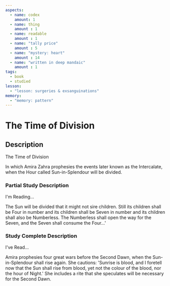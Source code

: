```yaml
---
aspects: 
  - name: codex
    amount: 1
  - name: thing
    amount : 1
  - name: readable
    amount : 1
  - name: "tally price"
    amount : 5
  - name: "mystery: heart"
    amount : 14
  - name: "written in deep mandaic"
    amount : 1
tags:
  - book
  - studied
lesson:
  - "lesson: surgeries & exsanguinations"
memory:
  - "memory: pattern"
---
```


# The Time of Division

## Description
The Time of Division

In which Amira Zahra prophesies the events later known as the Intercalate, when the Hour called Sun-in-Splendour will be divided.
### Partial Study Description
I'm Reading...

The Sun will be divided that it might not sire children. Still its children shall be Four in number and its children shall be Seven in number and its children shall also be Numberless. The Numberless shall open the way for the Seven, and the Seven shall consume the Four...'
### Study Complete Description
I've Read...

Amira prophesies four great wars before the Second Dawn, when the Sun-in-Splendour shall rise again. She cautions: 'Sunrise is blood, and I foretell now that the Sun shall rise from blood, yet not the colour of the blood, nor the hour of Night.' She includes a rite that she speculates will be necessary for the Second Dawn.